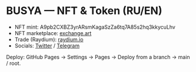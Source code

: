 
# BUSYA — NFT & Token (RU/EN)

- NFT mint: A9pb2CXBZ3yrARsmKagaSzZa6tq7A85s2hq3kkycuLhv
- NFT marketplace: [exchange.art](https://exchange.art/editions/A9pb2CXBZ3yrARsmKagaSzZa6tq7A85s2hq3kkycuLhv)
- Trade (Raydium): [raydium.io](https://raydium.io/swap/?inputMint=sol&outputMint=7sGdMbDioDYfTaqWyrSPktFva76MoGE4HpRdsyphETD7)
- Socials: [Twitter](https://x.com/BusyaForever) / [Telegram](https://t.me/BusyaForeverLoved)

Deploy: GitHub Pages → Settings → Pages → Deploy from a branch → main / root.
